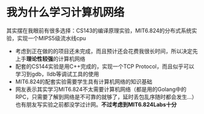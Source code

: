 # 我为什么学习计算机网络

其实摆在我眼前有很多选择：CS143的编译原理实验，MIT6.824的分布式系统实验，实现一个MIPS5级流水线cpu

- 考虑到正在做的的项目还未完成，而且预计还会花费我很长时间，所以决定先上手**理论性较强**的计算机网络
- 配套的CS144实验是用C++完成的，实现一个TCP Protocol，而且似乎可以学习到gdb，lldb等调试工具的使用
- MIT6.824的配套实验需要学生具有计算机网络的知识基础
- 网友表示其实学习MIT6.824不太需要计算机网络（都是用的Golang中的RPC，只需要了解到网络是不可靠的就够了，延时丢包乱序随时都会发生...）也有朋友写实验之前都没学过计网。**不过考虑到MIT6.824Labs十分**

